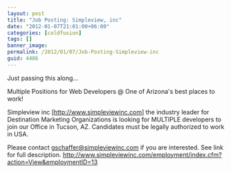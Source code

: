 ```yaml
---
layout: post
title: "Job Posting: Simpleview, inc"
date: "2012-01-07T21:01:00+06:00"
categories: [coldfusion]
tags: []
banner_image: 
permalink: /2012/01/07/Job-Posting-Simpleview-inc
guid: 4486
---
```


Just passing this along...

Multiple Positions for Web Developers @ One of Arizona's best places to work!

Simpleview inc [http://www.simpleviewinc.com] the industry leader for Destination Marketing Organizations is looking for MULTIPLE developers to join our Office in Tucson, AZ.  Candidates must be legally authorized to work in USA.

Please contact gschaffer@simpleviewinc.com if you are interested.  See link for full description.
<a href="http://www.simpleviewinc.com/employment/index.cfm?action=View&employmentID=13">http://www.simpleviewinc.com/employment/index.cfm?action=View&employmentID=13</a>